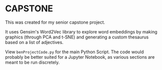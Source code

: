# CAPSTONE
This was created for my senior capstone project.

It uses Gensim's Word2Vec library to explore word embeddings by making graphics (through PCA and t-SNE) and generating a custom thesaurus based on a list of adjectives.

View ```benProjectCode.py``` for the main Python Script. The code would probably be better suited for a Jupyter Notebook, as various sections are meant to be run discretely.
